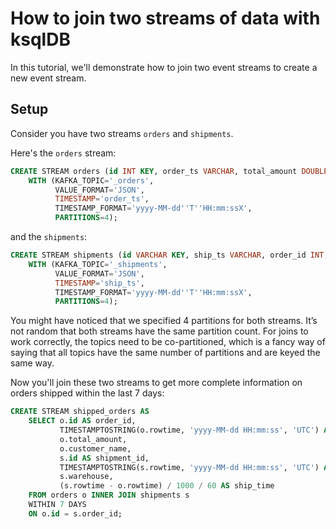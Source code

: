 <!-- title: How to join two streams of data with ksqlDB -->
<!-- description: In this tutorial, learn how to join two streams of data with ksqlDB, with step-by-step instructions and supporting code. -->

# How to join two streams of data with ksqlDB

In this tutorial, we'll demonstrate how to join two event streams to create a new event stream.

## Setup

Consider you have two streams `orders` and `shipments`.
 
Here's the  `orders` stream:
```sql
CREATE STREAM orders (id INT KEY, order_ts VARCHAR, total_amount DOUBLE, customer_name VARCHAR)
    WITH (KAFKA_TOPIC='_orders',
          VALUE_FORMAT='JSON',
          TIMESTAMP='order_ts',
          TIMESTAMP_FORMAT='yyyy-MM-dd''T''HH:mm:ssX',
          PARTITIONS=4);
```

and the `shipments`:
```sql
CREATE STREAM shipments (id VARCHAR KEY, ship_ts VARCHAR, order_id INT, warehouse VARCHAR)
    WITH (KAFKA_TOPIC='_shipments',
          VALUE_FORMAT='JSON',
          TIMESTAMP='ship_ts',
          TIMESTAMP_FORMAT='yyyy-MM-dd''T''HH:mm:ssX',
          PARTITIONS=4);
```

You might have noticed that we specified 4 partitions for both streams. It’s not random that both streams have the same partition count. For joins to work correctly, the topics need to be co-partitioned, which is a fancy way of saying that all topics have the same number of partitions and are keyed the same way. 


Now you'll join these two streams to get more complete information on orders shipped within the last 7 days:

```sql
CREATE STREAM shipped_orders AS
    SELECT o.id AS order_id,
           TIMESTAMPTOSTRING(o.rowtime, 'yyyy-MM-dd HH:mm:ss', 'UTC') AS order_ts,
           o.total_amount,
           o.customer_name,
           s.id AS shipment_id,
           TIMESTAMPTOSTRING(s.rowtime, 'yyyy-MM-dd HH:mm:ss', 'UTC') AS shipment_ts,
           s.warehouse,
           (s.rowtime - o.rowtime) / 1000 / 60 AS ship_time
    FROM orders o INNER JOIN shipments s
    WITHIN 7 DAYS
    ON o.id = s.order_id;
```